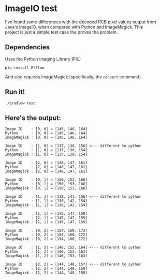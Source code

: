 # ImageIO test

I've found some differences with the decoded RGB pixel values output from Java's ImageIO, when compared with Python and ImageMagick. This project is just a simple test case the proves the problem.

## Dependencies

Uses the Python Imaging Library (PIL)

    pip install Pillow

And also requires ImageMagick (specifically, the `convert` command)

## Run it!

    ./gradlew test
    
## Here's the output:

    Image IO    : [0, 0] = [145, 146, 164]
    Python      : [0, 0] = [145, 146, 164]
    ImageMagick : [0, 0] = [145, 146, 164]

    Image IO    : [1, 0] = [137, 138, 156] <--- different to python
    Python      : [1, 0] = [137, 139, 154]
    ImageMagick : [1, 0] = [137, 139, 154]

    Image IO    : [2, 0] = [148, 147, 161]
    Python      : [2, 0] = [148, 147, 161]
    ImageMagick : [2, 0] = [148, 147, 161]

    Image IO    : [0, 1] = [150, 153, 168]
    Python      : [0, 1] = [150, 153, 168]
    ImageMagick : [0, 1] = [150, 153, 168]

    Image IO    : [1, 1] = [138, 141, 156] <--- different to python
    Python      : [1, 1] = [138, 142, 154]
    ImageMagick : [1, 1] = [138, 142, 154]

    Image IO    : [2, 1] = [145, 147, 159]
    Python      : [2, 1] = [145, 147, 159]
    ImageMagick : [2, 1] = [145, 147, 159]

    Image IO    : [0, 2] = [154, 160, 172]
    Python      : [0, 2] = [154, 160, 172]
    ImageMagick : [0, 2] = [154, 160, 172]

    Image IO    : [1, 2] = [146, 152, 164] <--- different to python
    Python      : [1, 2] = [146, 153, 163]
    ImageMagick : [1, 2] = [146, 153, 163]

    Image IO    : [2, 2] = [144, 148, 157] <--- different to python
    Python      : [2, 2] = [144, 148, 159]
    ImageMagick : [2, 2] = [144, 148, 159]
